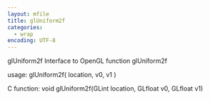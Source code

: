 ```yaml
---
layout: mfile
title: glUniform2f
categories:
  - wrap
encoding: UTF-8
---
```


glUniform2f  Interface to OpenGL function glUniform2f

usage:  glUniform2f( location, v0, v1 )

C function:  void glUniform2f(GLint location, GLfloat v0, GLfloat v1)